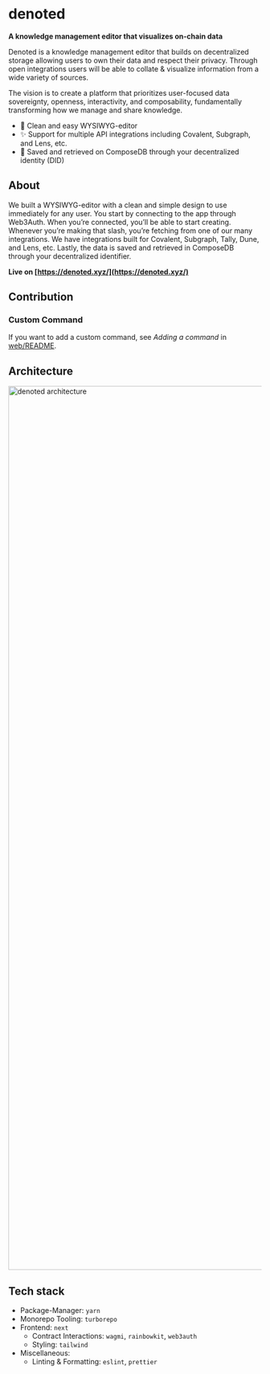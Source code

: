 # denoted

**A knowledge management editor that visualizes on-chain data**

Denoted is a knowledge management editor that builds on decentralized storage allowing users to own their data and respect their privacy.
Through open integrations users will be able to collate & visualize information from a wide variety of sources.

The vision is to create a platform that prioritizes user-focused data sovereignty, openness, interactivity, and composability, fundamentally transforming how we manage and share knowledge.

- 🚀 Clean and easy WYSIWYG-editor
- ✨ Support for multiple API integrations including Covalent, Subgraph, and Lens, etc.
- 💾 Saved and retrieved on ComposeDB through your decentralized identity (DID)

## About

We built a WYSIWYG-editor with a clean and simple design to use immediately for any user. You start by connecting to the app through Web3Auth. When you’re connected, you’ll be able to start creating. Whenever you’re making that slash, you’re fetching from one of our many integrations. We have integrations built for Covalent, Subgraph, Tally, Dune, and Lens, etc. Lastly, the data is saved and retrieved in ComposeDB through your decentralized identifier.

**Live on [https://denoted.xyz/](https://denoted.xyz/)**

## Contribution

### Custom Command

If you want to add a custom command, see _Adding a command_ in [web/README](https://github.com/ericzakariasson/denoted/blob/main/apps/web/README.md).

## Architecture

<img width="1760" alt="denoted architecture" src="https://user-images.githubusercontent.com/25622412/222936136-07acfc97-d4ee-42a2-8677-22fe0ed90b38.png">

## Tech stack

- Package-Manager: `yarn`
- Monorepo Tooling: `turborepo`
- Frontend: `next`
  - Contract Interactions: `wagmi`, `rainbowkit`, `web3auth`
  - Styling: `tailwind`
- Miscellaneous:
  - Linting & Formatting: `eslint`, `prettier`
